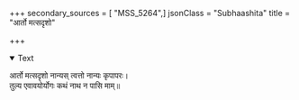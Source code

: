 +++
secondary_sources = [ "MSS_5264",]
jsonClass = "Subhaashita"
title = "आर्तो मत्सदृशो"

+++

<details open><summary>Text</summary>

आर्तो मत्सदृशो नान्यस् त्वत्तो नान्यः कृपापरः।  
तुल्य एवावयोर्योगः कथं नाथ न पासि माम्॥
</details>
